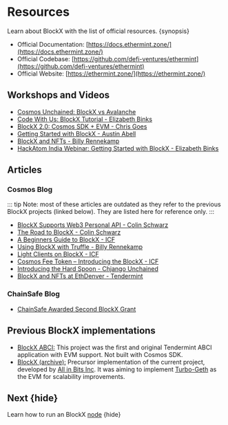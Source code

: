 <!--
order: 4
-->

# Resources

Learn about BlockX with the list of official resources. {synopsis}

- Official Documentation: [https://docs.ethermint.zone/](https://docs.ethermint.zone/)
- Official Codebase: [https://github.com/defi-ventures/ethermint](https://github.com/defi-ventures/ethermint)
- Official Website: [https://ethermint.zone/](https://ethermint.zone/)

## Workshops and Videos

- [Cosmos Unchained: BlockX vs Avalanche](https://www.youtube.com/watch?v=WL4vdAR0vSs)
- [Code With Us: BlockX Tutorial - Elizabeth Binks](https://www.youtube.com/watch?v=cH-4Mq-S4BA)
- [BlockX 2.0: Cosmos SDK + EVM - Chris Goes](https://www.youtube.com/watch?v=VCLbS1Oks8A)
- [Getting Started with BlockX - Austin Abell](https://www.youtube.com/watch?v=Rws-QQ_qcfU)
- [BlockX and NFTs - Billy Rennekamp](https://www.youtube.com/watch?v=ReYV5cnSLyE)
- [HackAtom India Webinar: Getting Started with BlockX - Elizabeth Binks](https://www.youtube.com/watch?v=4oCIMFekY_Q)

## Articles

### Cosmos Blog

::: tip
Note: most of these articles are outdated as they refer to the previous BlockX projects (linked below). They are listed here for reference only.
:::

- [BlockX Supports Web3 Personal API - Colin Schwarz](https://blog.cosmos.network/ethermint-supports-web3-personal-api-556adf75c24e)
- [The Road to BlockX - Colin Schwarz](https://blog.cosmos.network/the-road-to-ethermint-836c0745f535)
- [A Beginners Guide to BlockX - ICF](https://blog.cosmos.network/a-beginners-guide-to-ethermint-38ee15f8a6f4)
- [Using BlockX with Truffle - Billy Rennekamp](https://blog.cosmos.network/using-ethermint-with-truffle-984e6721e30d)
- [Light Clients on BlockX - ICF](https://blog.cosmos.network/light-clients-on-ethermint-9ae1f3c6c4f5)
- [Cosmos Fee Token – Introducing the BlockX - ICF](https://blog.cosmos.network/cosmos-fee-token-introducing-the-bcx-8a62b2f51aa)
- [Introducing the Hard Spoon - Chjango Unchained](https://blog.cosmos.network/introducing-the-hard-spoon-4a9288d3f0df)
- [BlockX and NFTs at EthDenver - Tendermint](https://blog.cosmos.network/ethermint-nfts-at-ethdenver-bf32766835b6)

### ChainSafe Blog

- [ChainSafe Awarded Second BlockX Grant](https://medium.com/chainsafe-systems/chainsafe-awarded-second-ethermint-grant-f65930309cae)

## Previous BlockX implementations

- [BlockX ABCI:](https://github.com/defi-ventures/ethermint_abci) This project was the first and original Tendermint ABCI application with EVM support. Not built with Cosmos SDK.
- [BlockX (archive):](https://github.com/defi-ventures/ethermint-archive) Precursor implementation of the current project, developed by [All in Bits Inc](https://tendermint.com/). It was aiming to implement [Turbo-Geth](https://github.com/ledgerwatch/turbo-geth) as the EVM for scalability improvements.

## Next {hide}

Learn how to run an BlockX [node](./../quickstart/run_node.md) {hide}

